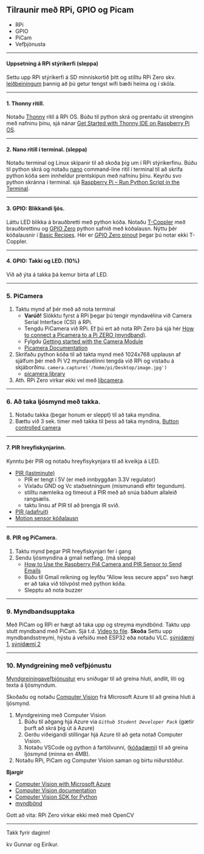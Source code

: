## Tilraunir með RPi, GPIO og Picam 

- RPi 
- GPIO
- PiCam
- Vefþjónusta

---

#### Uppsetning á RPi stýrikerfi (sleppa)

Settu upp RPi stýrikerfi á SD minniskortið þitt og stilltu RPi Zero skv. [leiðbeiningum](https://github.com/VESM3/IOT/blob/main/Efni/RPiuppsetning.md) þannig að þú getur tengst wifi bæði heima og í skóla.

---

#### 1. Thonny ritill. 
Notaðu [Thonny](https://thonny.org/) ritil á RPi OS. Búðu til python skrá og prentaðu út strenginn með nafninu þínu, sjá nánar [Get Started with Thonny IDE on Raspberry Pi OS](https://roboticsbackend.com/thonny-ide-raspberry-pi-os/).

---

#### 2. Nano ritill í terminal. (sleppa)
Notaðu terminal og Linux skipanir til að skoða þig um í RPi stýrikerfinu. Búðu til python skrá og notaðu [nano](https://www.nano-editor.org/) command-line ritil í terminal til að skrifa python kóða sem innheldur prentskipun með nafninu þínu. Keyrðu svo python skránna í terminal. sjá [Raspberry Pi – Run Python Script in the Terminal](https://roboticsbackend.com/raspberry-pi-run-python-script-in-the-terminal/).

---

#### 3. GPIO: Blikkandi ljós. 
Láttu LED blikka á brauðbretti með python kóða. Notaðu [T-Coppler](https://www.adafruit.com/product/2028) með brauðbrettinu og [GPIO Zero](https://gpiozero.readthedocs.io/en/stable/) python safnið með kóðalausn. Nýttu þér kóðalausnir í [Basic Recipes](https://gpiozero.readthedocs.io/en/stable/recipes.html). Hér er [GPIO Zero pinout](https://gpiozero.readthedocs.io/en/stable/cli_tools.html#pinout) þegar þú notar ekki T-Coppler.

---

#### 4. GPIO: Takki og LED. (10%)
Við að ýta á takka þá kemur birta af LED. 

---

### 5. PiCamera 
1. Taktu mynd af þér með að nota terminal
   - **Varúð!** Slökktu fyrst á RPi þegar þú tengir myndavélina við Camera Serial Interface (CSI) á RPi. 
   - Tengdu PiCamera við RPi. Ef þú ert að nota RPi Zero þá sjá hér [How to connect a Picamera to a Pi ZERO (myndband)](https://www.youtube.com/watch?v=zFAX4pH1BPA). 
   - Fylgdu [Getting started with the Camera Module](https://projects.raspberrypi.org/en/projects/getting-started-with-picamera/2)
   - [Picamera Documentation](https://www.raspberrypi.com/documentation/accessories/camera.html#hardware-specification)
1. Skrifaðu python kóða til að takta mynd með 1024x768 upplausn af sjálfum þér með Pi V2 myndavélinni tengda við RPi og vistaðu á skjáborðinu. `camera.capture('/home/pi/Desktop/image.jpg')` 
   - [picamera library](https://picamera.readthedocs.io/en/release-1.13/)
1. Ath. RPi Zero virkar ekki vel með [libcamera](https://www.raspberrypi.com/documentation/accessories/camera.html).

---

### 6. Að taka ljósmynd með takka.
1. Notaðu takka (þegar honum er sleppt) til að taka myndina.
1. Bættu við 3 sek. timer með takka til þess að taka myndina, [Button controlled camera](https://gpiozero.readthedocs.io/en/stable/recipes.html#button-controlled-camera)

---


#### 7. PIR hreyfiskynjarinn. 
Kynntu þér PIR og notaðu hreyfisykynjara til að kveikja á LED. 

- [PIR (lastminute)](https://lastminuteengineers.com/pir-sensor-arduino-tutorial/)
   - PIR er tengt í 5V (er með innbyggðan 3.3V regulator) 
   - Víxlaðu GND og Vc staðsetningum (mismunandi eftir tegundum).
   - stilltu næmleika og timeout á PIR með að snúa báðum allaleið rangsælis.
   - taktu linsu af PIR til að þrengja IR svið. 
- [PIR (adafruit)](https://learn.adafruit.com/pir-passive-infrared-proximity-motion-sensor/overview)
- [Motion sensor kóðalausn](https://gpiozero.readthedocs.io/en/stable/recipes.html#motion-sensor)

---

#### 8. PIR og PiCamera.

1. Taktu mynd þegar PIR hreyfiskynjari fer í gang  
1. Sendu ljósmyndina á gmail netfang. (má sleppa)
    - [How to Use the Raspberry Pi4 Camera and PIR Sensor to Send Emails](https://maker.pro/raspberry-pi/projects/how-to-use-the-raspberry-pi4-camera-and-pir-sensor-to-send-emails)
    - Búðu til Gmail reikning og leyfðu “Allow less secure apps” svo hægt er að taka við tölvpóst með python kóða.
    - Slepptu að nota buzzer
    
---


### 9. Myndbandsupptaka 
Með PiCam og RPi er hægt að taka upp og streyma myndbönd. Taktu upp stutt myndband með PiCam. Sjá t.d. [Video to file](https://picamera.readthedocs.io/en/release-1.10/recipes1.html#recording-video-to-a-file).
**Skoða** Settu upp myndbandsstreymi, hýstu á vefsíðu með ESP32 eða notaðu VLC. [sýnidæmi 1](https://github.com/miguelgrinberg/flask-video-streaming), [sýnidæmi 2](https://www.tomshardware.com/how-to/stream-live-video-raspberry-pi)

---

### 10. Myndgreining með vefþjónustu

[Myndgreiningavefþjónustur](https://nordicapis.com/7-best-image-recognition-apis/) eru sniðugar til að greina hluti, andlit, liti og texta á ljósmyndum.

Skoðaðu og notaðu [Computer Vision](https://azure.microsoft.com/en-us/services/cognitive-services/computer-vision/#overview) frá Microsoft Azure til að greina hluti á ljósmynd. 

1. Myndgreining með Computer Vision
   1. Búðu til aðgang hjá Azure via _`Github Student Developer Pack`_ (gætir þurft að skrá þig út á Azure)
   1. Gerðu viðeigandi stillingar hjá Azure til að geta notað Computer Vision. 
   1. Notaðu VSCode og python á fartölvunni, ([kóðadæmi](https://github.com/VESM3/IOT/blob/main/Efni/ComputerVisionDemo.py)) til að greina ljósmynd (minna en 4MB).
1. Notaðu RPi, PiCam og Computer Vision saman og birtu niðurstöður. 

**Bjargir**
- [Computer Vision with Microsoft Azure](https://www.pluralsight.com/guides/computer-vision-with-microsoft-azure)
- [Computer Vision documentation](https://docs.microsoft.com/en-us/azure/cognitive-services/computer-vision/)
- [Computer Vision SDK for Python](https://docs.microsoft.com/en-us/python/api/overview/azure/cognitiveservices-vision-computervision-readme?view=azure-python-preview)
- [myndbönd](https://www.youtube.com/hashtag/azureinpython)

Gott að vita: RPi Zero virkar ekki með með OpenCV

---

Takk fyrir daginn!

kv Gunnar og Eiríkur.
